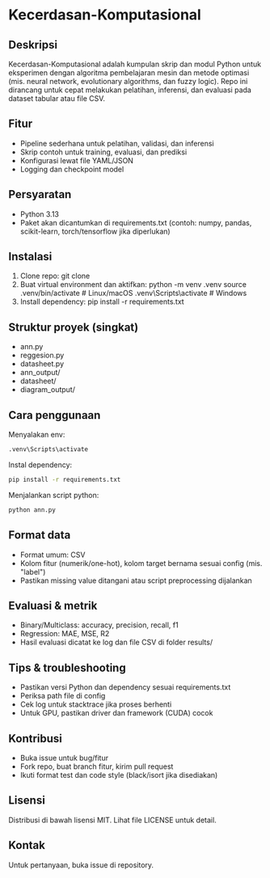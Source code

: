 # Kecerdasan-Komputasional
## Deskripsi
Kecerdasan-Komputasional adalah kumpulan skrip dan modul Python untuk eksperimen dengan algoritma pembelajaran mesin dan metode optimasi (mis. neural network, evolutionary algorithms, dan fuzzy logic). Repo ini dirancang untuk cepat melakukan pelatihan, inferensi, dan evaluasi pada dataset tabular atau file CSV.

## Fitur
- Pipeline sederhana untuk pelatihan, validasi, dan inferensi
- Skrip contoh untuk training, evaluasi, dan prediksi
- Konfigurasi lewat file YAML/JSON
- Logging dan checkpoint model

## Persyaratan
- Python 3.13
- Paket akan dicantumkan di requirements.txt (contoh: numpy, pandas, scikit-learn, torch/tensorflow jika diperlukan)

## Instalasi
1. Clone repo:
    git clone <repo-url>
2. Buat virtual environment dan aktifkan:
    python -m venv .venv
    source .venv/bin/activate  # Linux/macOS
    .venv\Scripts\activate     # Windows
3. Install dependency:
    pip install -r requirements.txt

## Struktur proyek (singkat)
- ann.py            
- reggesion.py      
- datasheet.py      
- ann_output/       
- datasheet/        
- diagram_output/   

## Cara penggunaan
Menyalakan env:
```bash
.venv\Scripts\activate
```

Instal dependency:
```bash
pip install -r requirements.txt
```

Menjalankan script python:
```bash
python ann.py
```

## Format data
- Format umum: CSV
- Kolom fitur (numerik/one-hot), kolom target bernama sesuai config (mis. "label")
- Pastikan missing value ditangani atau script preprocessing dijalankan

## Evaluasi & metrik
- Binary/Multiclass: accuracy, precision, recall, f1
- Regression: MAE, MSE, R2
- Hasil evaluasi dicatat ke log dan file CSV di folder results/

## Tips & troubleshooting
- Pastikan versi Python dan dependency sesuai requirements.txt
- Periksa path file di config
- Cek log untuk stacktrace jika proses berhenti
- Untuk GPU, pastikan driver dan framework (CUDA) cocok

## Kontribusi
- Buka issue untuk bug/fitur
- Fork repo, buat branch fitur, kirim pull request
- Ikuti format test dan code style (black/isort jika disediakan)

## Lisensi
Distribusi di bawah lisensi MIT. Lihat file LICENSE untuk detail.

## Kontak
Untuk pertanyaan, buka issue di repository.
